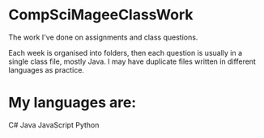 # CompSciMageeClassWork
The work I've done on assignments and class questions.

Each week is organised into folders, then each question is usually in a single class file, mostly Java.
I may have duplicate files written in different languages as practice.


# My languages are:
C#
Java
JavaScript
Python

